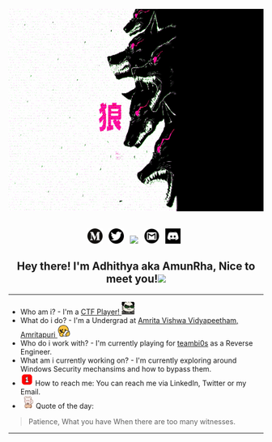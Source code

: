 <p align="center">
<img height=400 width=1080 src="https://github.com/AmunRha/AmunRha/blob/main/res/MOSHED-2021-2-8-5-9-11.gif">&nbsp;&nbsp;
</p>

<p align="center">
<a href="https://medium.com/@amun_rha"><img height="30" src="https://github.com/AmunRha/AmunRha/blob/main/res/medium-1693563-1442604.png"></a>&nbsp;&nbsp;
<a href="https://twitter.com/amun_rha/"><img height="30" src="https://github.com/AmunRha/AmunRha/blob/main/res/PinClipart.com_awana-sparks-clip-art_1496652.png"></a>&nbsp;&nbsp;
<a href="https://ctftime.org/user/72051"><img height="30" src="https://ctftime.org/static/images/ct/logo.svg"></a>&nbsp;&nbsp;
<a href="mailto:adhithyasureshk@gmail.com"><img height="30" src="https://github.com/AmunRha/AmunRha/blob/main/res/gmail_icon-icons.com_59877.png"></a>&nbsp;&nbsp;
<a href="https://discord.com/users/AmunRha#3245"><img height="30" src="https://github.com/AmunRha/AmunRha/blob/main/res/d98703602722.png"></a>&nbsp;&nbsp;
</p>

<h2 align="center">Hey there! I'm Adhithya aka AmunRha, Nice to meet you!<img height="50" src="https://media.tenor.com/images/30169e4a670daf12443df7d2dd140176/tenor.gif"></h2>

---

- Who am i? - I'm a <a href="https://youtu.be/8ev9ZX9J45A">CTF Player! </a><img height=25 src="https://github.com/AmunRha/AmunRha/blob/main/res/heck_panda.gif">
- What do i do? - I'm a Undergrad at <a href="https://www.amrita.edu/campus/amritapuri">Amrita Vishwa Vidyapeetham, Amritapuri </a><img height=25 src="https://github.com/AmunRha/AmunRha/blob/main/res/study-assignment.gif">
- Who do i work with? - I'm currently playing for <a href="https://bi0s.in/">teambi0s</a> as a Reverse Engineer.
- What am i currently working on? - I'm currently exploring around Windows Security mechansims and how to bypass them.
- <img height=25 src="https://github.com/AmunRha/AmunRha/blob/main/res/3774_Ping999.gif"> How to reach me: You can reach me via LinkedIn, Twitter or my Email.
- <img height=25 src="https://github.com/AmunRha/AmunRha/blob/main/res/4188_loop.gif"> Quote of the day: 
> Patience, What you have When there are too many witnesses.

---
